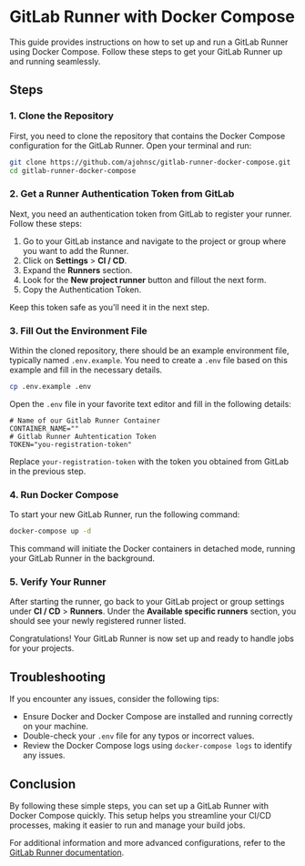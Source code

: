 # GitLab Runner with Docker Compose

This guide provides instructions on how to set up and run a GitLab Runner using Docker Compose. Follow these steps to get your GitLab Runner up and running seamlessly.

## Steps

### 1. Clone the Repository
First, you need to clone the repository that contains the Docker Compose configuration for the GitLab Runner. Open your terminal and run:

```bash
git clone https://github.com/ajohnsc/gitlab-runner-docker-compose.git
cd gitlab-runner-docker-compose
```

### 2. Get a Runner Authentication Token from GitLab
Next, you need an authentication token from GitLab to register your runner. Follow these steps:

1. Go to your GitLab instance and navigate to the project or group where you want to add the Runner.
2. Click on **Settings** > **CI / CD**.
3. Expand the **Runners** section.
4. Look for the **New project runner** button and fillout the next form.
5. Copy the Authentication Token.

Keep this token safe as you'll need it in the next step.

### 3. Fill Out the Environment File
Within the cloned repository, there should be an example environment file, typically named `.env.example`. You need to create a `.env` file based on this example and fill in the necessary details.

```bash
cp .env.example .env
```

Open the `.env` file in your favorite text editor and fill in the following details:

```env
# Name of our Gitlab Runner Container
CONTAINER_NAME=""
# Gitlab Runner Auhtentication Token
TOKEN="you-registration-token"
```

Replace `your-registration-token` with the token you obtained from GitLab in the previous step.

### 4. Run Docker Compose
To start your new GitLab Runner, run the following command:

```bash
docker-compose up -d
```

This command will initiate the Docker containers in detached mode, running your GitLab Runner in the background.

### 5. Verify Your Runner
After starting the runner, go back to your GitLab project or group settings under **CI / CD** > **Runners**. Under the **Available specific runners** section, you should see your newly registered runner listed.

Congratulations! Your GitLab Runner is now set up and ready to handle jobs for your projects.

## Troubleshooting
If you encounter any issues, consider the following tips:

- Ensure Docker and Docker Compose are installed and running correctly on your machine.
- Double-check your `.env` file for any typos or incorrect values.
- Review the Docker Compose logs using `docker-compose logs` to identify any issues.

## Conclusion
By following these simple steps, you can set up a GitLab Runner with Docker Compose quickly. This setup helps you streamline your CI/CD processes, making it easier to run and manage your build jobs.

For additional information and more advanced configurations, refer to the [GitLab Runner documentation](https://docs.gitlab.com/runner/).
